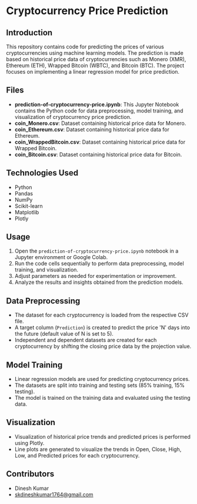 # Cryptocurrency Price Prediction

## Introduction

This repository contains code for predicting the prices of various cryptocurrencies using machine learning models. The prediction is made based on historical price data of cryptocurrencies such as Monero (XMR), Ethereum (ETH), Wrapped Bitcoin (WBTC), and Bitcoin (BTC). The project focuses on implementing a linear regression model for price prediction.

## Files

- **prediction-of-cryptocurrency-price.ipynb**: This Jupyter Notebook contains the Python code for data preprocessing, model training, and visualization of cryptocurrency price prediction.
- **coin_Monero.csv**: Dataset containing historical price data for Monero.
- **coin_Ethereum.csv**: Dataset containing historical price data for Ethereum.
- **coin_WrappedBitcoin.csv**: Dataset containing historical price data for Wrapped Bitcoin.
- **coin_Bitcoin.csv**: Dataset containing historical price data for Bitcoin.

## Technologies Used

- Python
- Pandas
- NumPy
- Scikit-learn
- Matplotlib
- Plotly

## Usage

1. Open the `prediction-of-cryptocurrency-price.ipynb` notebook in a Jupyter environment or Google Colab.
2. Run the code cells sequentially to perform data preprocessing, model training, and visualization.
3. Adjust parameters as needed for experimentation or improvement.
4. Analyze the results and insights obtained from the prediction models.

## Data Preprocessing

- The dataset for each cryptocurrency is loaded from the respective CSV file.
- A target column (`Prediction`) is created to predict the price 'N' days into the future (default value of N is set to 5).
- Independent and dependent datasets are created for each cryptocurrency by shifting the closing price data by the projection value.

## Model Training

- Linear regression models are used for predicting cryptocurrency prices.
- The datasets are split into training and testing sets (85% training, 15% testing).
- The model is trained on the training data and evaluated using the testing data.

## Visualization

- Visualization of historical price trends and predicted prices is performed using Plotly.
- Line plots are generated to visualize the trends in Open, Close, High, Low, and Predicted prices for each cryptocurrency.

## Contributors

- Dinesh Kumar
- skdineshkumar1764@gmail.com
